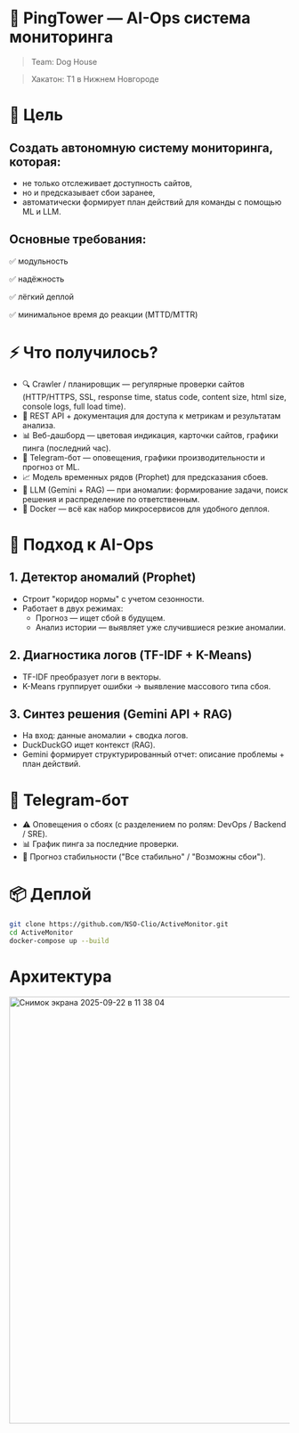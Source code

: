 # 🚀 PingTower — AI-Ops система мониторинга

> Team: Dog House

> Хакатон: Т1 в Нижнем Новгороде

# 🎯 Цель

## Создать автономную систему мониторинга, которая:

- не только отслеживает доступность сайтов,
- но и предсказывает сбои заранее,
- автоматически формирует план действий для команды с помощью ML и LLM.

## Основные требования:

✅ модульность

✅ надёжность

✅ лёгкий деплой

✅ минимальное время до реакции (MTTD/MTTR)

# ⚡ Что получилось?

- 🔍 Crawler / планировщик — регулярные проверки сайтов (HTTP/HTTPS, SSL, response time, status code, content size, html size, console logs, full load time).
- 📡 REST API + документация для доступа к метрикам и результатам анализа.
- 📊 Веб-дашборд — цветовая индикация, карточки сайтов, графики пинга (последний час).
- 🤖 Telegram-бот — оповещения, графики производительности и прогноз от ML.
- 📈 Модель временных рядов (Prophet) для предсказания сбоев.
- 🧠 LLM (Gemini + RAG) — при аномалии: формирование задачи, поиск решения и распределение по ответственным.
- 🐳 Docker — всё как набор микросервисов для удобного деплоя.

# 🔬 Подход к AI-Ops

## 1. Детектор аномалий (Prophet)
- Строит "коридор нормы" с учетом сезонности.
- Работает в двух режимах:
  - Прогноз — ищет сбой в будущем.
  - Анализ истории — выявляет уже случившиеся резкие аномалии.

## 2. Диагностика логов (TF-IDF + K-Means)
- TF-IDF преобразует логи в векторы.
- K-Means группирует ошибки → выявление массового типа сбоя.

## 3. Синтез решения (Gemini API + RAG)
- На вход: данные аномалии + сводка логов.
- DuckDuckGO ищет контекст (RAG).
- Gemini формирует структурированный отчет: описание проблемы + план действий.

# 🤖 Telegram-бот
- ⚠️ Оповещения о сбоях (с разделением по ролям: DevOps / Backend / SRE).
- 📊 График пинга за последние проверки.
- 🔮 Прогноз стабильности ("Все стабильно" / "Возможны сбои").

# 📦 Деплой

```bash
git clone https://github.com/NSO-Clio/ActiveMonitor.git
cd ActiveMonitor
docker-compose up --build
```

# Архитектура

<img width="700" height="767" alt="Снимок экрана 2025-09-22 в 11 38 04" src="https://github.com/user-attachments/assets/7d5084bd-b0cc-4c17-98ba-23ea27e93bdb" />
